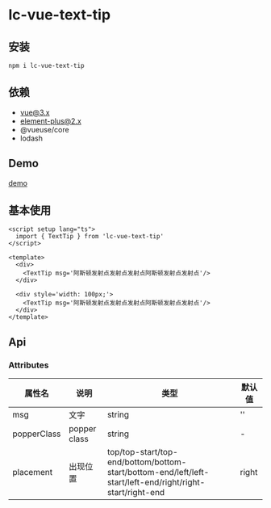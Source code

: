 # lc-vue-text-tip

## 安装

```
npm i lc-vue-text-tip
```

## 依赖

- vue@3.x
- element-plus@2.x
- @vueuse/core
- lodash

## Demo

[demo](https://unpkg.com/lc-vue-text-tip/docs/.vitepress/dist/index.html) 

## 基本使用

```vue
<script setup lang="ts">
  import { TextTip } from 'lc-vue-text-tip'
</script>

<template>
  <div>
    <TextTip msg='阿斯顿发射点发射点发射点阿斯顿发射点发射点'/>  
  </div>

  <div style='width: 100px;'>
    <TextTip msg='阿斯顿发射点发射点发射点阿斯顿发射点发射点'/>  
  </div>
</template>
```

## Api

### Attributes

| 属性名 | 说明 | 类型 | 默认值 |
| ---- | ---- | ---- | ---- |
| msg | 文字 | string | '' |
| popperClass | popper class | string | - |
| placement |	出现位置  |	top/top-start/top-end/bottom/bottom-start/bottom-end/left/left-start/left-end/right/right-start/right-end |	right |
